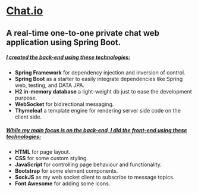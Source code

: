 # <u>Chat.io</u>
## A real-time one-to-one private chat web application using Spring Boot.



##### <u>I created the back-end using these technologies:</u>
<ul>
<li><b>Spring Framework</b> for dependency injection and inversion of control.</li>
<li><b>Spring Boot</b> as a starter to easily integrate dependencies like Spring web, testing, and DATA JPA.</li>
<li><b>H2 in-memory database</b> a light-weight db just to ease the development purpose.</li>
<li><b>WebSocket</b> for bidirectional messaging.</li>
<li><b>Thymeleaf</b> a template engine for rendering server side code on the client side.</li>
</ul>

##### <u>While my main focus is on the back-end, I did the front-end using these technologies:</u>
<ul>
<li><b>HTML</b> for page layout.</li>
<li><b>CSS</b> for some custom styling.</li>
<li><b>JavaScript</b> for controlling page behaviour and functionality.</li>
<li><b>Bootstrap</b> for some element components.</li>
<li><b>SockJS</b> as my web socket client to subscribe to message topics.</li>
<li><b>Font Awesome</b> for adding some icons.</li>
</ul>
